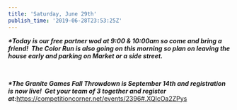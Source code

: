 ```yaml
---
title: 'Saturday, June 29th'
publish_time: '2019-06-28T23:53:25Z'
---
```


***\*Today is our free partner wod at 9:00 & 10:00am so come and bring a
friend!  The Color Run is also going on this morning so plan on leaving
the house early and parking on Market or a side street.***

 

***\*The Granite Games Fall Throwdown is September 14th and registration
is now live!  Get your team of 3 together and register
at:***<https://competitioncorner.net/events/2396#.XQlcOa2ZPys>
